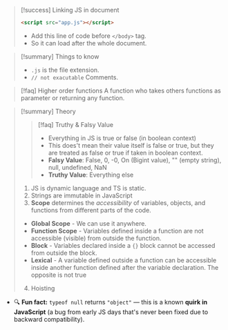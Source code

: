 >[!success] Linking JS in document
>```html
><script src="app.js"></script>
>```
>- Add this line of code before `</body>` tag.
>- So it can load after the whole document.

>[!summary] Things to know
>- `.js` is the file extension.
>- `// not exacutable` Comments.

>[!faq] Higher order functions
>A function who takes others functions as parameter or returning any function.

>[!summary] Theory
>>[!faq] Truthy & Falsy Value
>>- Everything in JS is true or false (in boolean context)
>>- This does't mean their value itself is false or true, but they are treated as false or true if taken in boolean context.
>>- **Falsy Value**: False, 0, -0, On (Bigint value), "" (empty string), null, undefined, NaN
>>- **Truthy Value**: Everything else
>1. JS is dynamic language and TS is static.
>2. Strings are immutable in JavaScript
>3. **Scope** determines the *accessibility* of variables, objects, and functions from different parts of the code.
>	- **Global Scope** - We can use it anywhere.
>	- **Function Scope** - Variables defined inside a function are not accessible (visible) from outside the function.
>	- **Block** - Variables declared inside a `{}` block cannot be accessed from outside the block.
>	- **Lexical** - A variable defined outside a function can be accessible inside another function defined after the variable declaration. The opposite is not true
>4. Hoisting

- 🔍 **Fun fact:** `typeof null` returns `"object"` — this is a known **quirk in JavaScript** (a bug from early JS days that's never been fixed due to backward compatibility).
